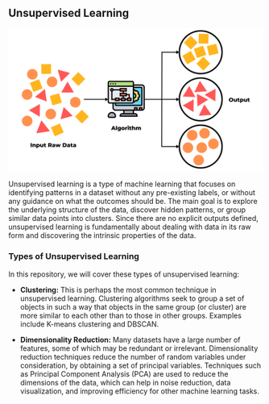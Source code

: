 ## Unsupervised Learning

![alt text](Unsupervised-Learning.png)

Unsupervised learning is a type of machine learning that focuses on identifying patterns in a dataset without any pre-existing labels, or without any guidance on what the outcomes should be. The main goal is to explore the underlying structure of the data, discover hidden patterns, or group similar data points into clusters. Since there are no explicit outputs defined, unsupervised learning is fundamentally about dealing with data in its raw form and discovering the intrinsic properties of the data.

### Types of Unsupervised Learning

In this repository, we will cover these types of unsupervised learning:

- **Clustering:** This is perhaps the most common technique in unsupervised learning. Clustering algorithms seek to group a set of objects in such a way that objects in the same group (or cluster) are more similar to each other than to those in other groups. Examples include K-means clustering and DBSCAN.

- **Dimensionality Reduction:** Many datasets have a large number of features, some of which may be redundant or irrelevant. Dimensionality reduction techniques reduce the number of random variables under consideration, by obtaining a set of principal variables. Techniques such as Principal Component Analysis (PCA) are used to reduce the dimensions of the data, which can help in noise reduction, data visualization, and improving efficiency for other machine learning tasks.
